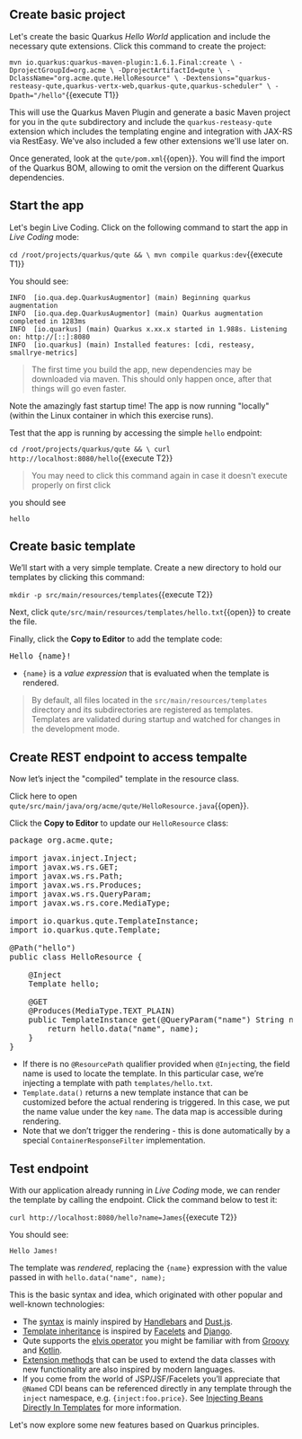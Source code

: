 ## Create basic project

Let's create the basic Quarkus _Hello World_ application and include the necessary qute extensions. Click this command to create the project:

`mvn io.quarkus:quarkus-maven-plugin:1.6.1.Final:create \
    -DprojectGroupId=org.acme \
    -DprojectArtifactId=qute \
    -DclassName="org.acme.qute.HelloResource" \
    -Dextensions="quarkus-resteasy-qute,quarkus-vertx-web,quarkus-qute,quarkus-scheduler" \
    -Dpath="/hello"`{{execute T1}}

This will use the Quarkus Maven Plugin and generate a basic Maven project for you in the `qute` subdirectory and include the `quarkus-resteasy-qute` extension which includes the templating engine and integration with JAX-RS via RestEasy. We've also included a few other extensions we'll use later on.

Once generated, look at the `qute/pom.xml`{{open}}. You will find the import of the Quarkus BOM, allowing to omit the version on the different Quarkus dependencies.

## Start the app

Let's begin Live Coding. Click on the following command to start the app in _Live Coding_ mode:

`cd /root/projects/quarkus/qute && \
  mvn compile quarkus:dev`{{execute T1}}

You should see:

```console
INFO  [io.qua.dep.QuarkusAugmentor] (main) Beginning quarkus augmentation
INFO  [io.qua.dep.QuarkusAugmentor] (main) Quarkus augmentation completed in 1283ms
INFO  [io.quarkus] (main) Quarkus x.xx.x started in 1.988s. Listening on: http://[::]:8080
INFO  [io.quarkus] (main) Installed features: [cdi, resteasy, smallrye-metrics]
```
> The first time you build the app, new dependencies may be downloaded via maven. This should only happen once, after that things will go even faster.

Note the amazingly fast startup time! The app is now running "locally" (within the Linux container in which this exercise runs).

Test that the app is running by accessing the simple `hello` endpoint:

`cd /root/projects/quarkus/qute && \
  curl http://localhost:8080/hello`{{execute T2}}

> You may need to click this command again in case it doesn't execute properly on first click

you should see

```console
hello
```

## Create basic template

We’ll start with a very simple template. Create a new directory to hold our templates by clicking this command:

`mkdir -p src/main/resources/templates`{{execute T2}}

Next, click `qute/src/main/resources/templates/hello.txt`{{open}} to create the file.

Finally, click the **Copy to Editor** to add the template code:

<pre class="file" data-filename="./qute/src/main/resources/templates/hello.txt" data-target="replace">
Hello {name}!
</pre>

* `{name}` is a _value expression_ that is evaluated when the template is rendered.

> By default, all files located in the `src/main/resources/templates` directory and its
> subdirectories are registered as templates. Templates are validated during startup
> and watched for changes in the development mode.

## Create REST endpoint to access tempalte

Now let’s inject the "compiled" template in the resource class.

Click here to open `qute/src/main/java/org/acme/qute/HelloResource.java`{{open}}.

Click the **Copy to Editor** to update our `HelloResource` class:

<pre class="file" data-filename="./qute/src/main/java/org/acme/qute/HelloResource.java" data-target="replace">
package org.acme.qute;

import javax.inject.Inject;
import javax.ws.rs.GET;
import javax.ws.rs.Path;
import javax.ws.rs.Produces;
import javax.ws.rs.QueryParam;
import javax.ws.rs.core.MediaType;

import io.quarkus.qute.TemplateInstance;
import io.quarkus.qute.Template;

@Path("hello")
public class HelloResource {

    @Inject
    Template hello;

    @GET
    @Produces(MediaType.TEXT_PLAIN)
    public TemplateInstance get(@QueryParam("name") String name) {
        return hello.data("name", name);
    }
}
</pre>

* If there is no `@ResourcePath` qualifier provided when `@Inject`ing, the field name is used to locate the template. In this particular case, we’re injecting a template with path `templates/hello.txt`.
* `Template.data()` returns a new template instance that can be customized before the actual rendering is triggered. In this case, we put the name value under the key `name`. The data map is accessible during rendering.
* Note that we don’t trigger the rendering - this is done automatically by a special `ContainerResponseFilter` implementation.

## Test endpoint

With our application already running in _Live Coding_ mode, we can render the template by calling the endpoint. Click the command below to test it:

`curl http://localhost:8080/hello?name=James`{{execute T2}}

You should see:

```
Hello James!
```
The template was _rendered_, replacing the `{name}` expression with the value passed in with `hello.data("name", name);`

This is the basic syntax and idea, which originated with other popular and well-known technologies:

* The [syntax](https://quarkus.io/guides/qute-reference#syntax-and-building-blocks) is mainly inspired by [Handlebars](https://handlebarsjs.com/) and [Dust.js](https://www.dustjs.com/).
* [Template inheritance](https://quarkus.io/guides/qute-reference#include_helper) is inspired by [Facelets](https://en.wikipedia.org/wiki/Facelets) and [Django](https://docs.djangoproject.com/en/3.0/ref/templates/language/).
* Qute supports the [elvis operator](https://en.wikipedia.org/wiki/Elvis_operator) you might be familiar with from [Groovy](https://groovy-lang.org/) and [Kotlin](https://kotlinlang.org/).
* [Extension methods](https://quarkus.io/guides/qute-reference#template_extension_methods) that can be used to extend the data classes with new functionality are also inspired by modern languages.
* If you come from the world of JSP/JSF/Facelets you’ll appreciate that `@Named` CDI beans can be referenced directly in any template through the `inject` namespace, e.g. `{inject:foo.price}`. See [Injecting Beans Directly In Templates](https://quarkus.io/guides/qute-reference#injecting-beans-directly-in-templates) for more information.

Let's now explore some new features based on Quarkus principles.